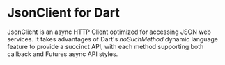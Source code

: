 JsonClient for Dart
===================

JsonClient is an async HTTP Client optimized for accessing JSON web services.
It takes advantages of Dart's *noSuchMethod* dynamic language feature to provide a succinct API, with each method supporting both callback and Futures async API styles.

